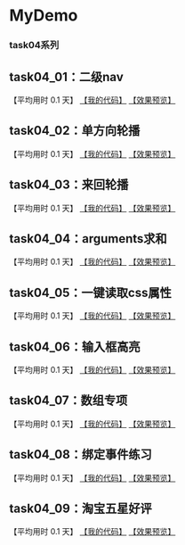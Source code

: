 # MyDemo

### task04系列

## task04_01：二级nav

【平均用时 0.1 天】
[【我的代码】](https://github.com/wangsiyuan233/MyDemo/blob/master/task04/01/task04_01.html)
[【效果预览】](https://wangsiyuan233.cn/MyDemo/task04/01/task04_01.html)


## task04_02：单方向轮播

【平均用时 0.1 天】
[【我的代码】](https://github.com/wangsiyuan233/MyDemo/blob/master/task04/02/task04_02.html)
[【效果预览】](https://wangsiyuan233.cn/MyDemo/task04/02/task04_02.html)

## task04_03：来回轮播

【平均用时 0.1 天】
[【我的代码】](https://github.com/wangsiyuan233/MyDemo/blob/master/task04/03/task04_03.html)
[【效果预览】](https://wangsiyuan233.cn/MyDemo/task04/03/task04_03.html)

## task04_04：arguments求和

【平均用时 0.1 天】
[【我的代码】](https://github.com/wangsiyuan233/MyDemo/blob/master/task04/04/task04_04.html)
[【效果预览】](https://wangsiyuan233.cn/MyDemo/task04/04/task04_04.html)

## task04_05：一键读取css属性

【平均用时 0.1 天】
[【我的代码】](https://github.com/wangsiyuan233/MyDemo/blob/master/task04/05/task04_05.html)
[【效果预览】](https://wangsiyuan233.cn/MyDemo/task04/05/task04_05.html)

## task04_06：输入框高亮

【平均用时 0.1 天】
[【我的代码】](https://github.com/wangsiyuan233/MyDemo/blob/master/task04/06/task04_06.html)
[【效果预览】](https://wangsiyuan233.cn/MyDemo/task04/06/task04_06.html)

## task04_07：数组专项

【平均用时 0.1 天】
[【我的代码】](https://github.com/wangsiyuan233/MyDemo/blob/master/task04/07/task04_07.html)
[【效果预览】](https://wangsiyuan233.cn/MyDemo/task04/07/task04_07.html)

## task04_08：绑定事件练习

【平均用时 0.1 天】
[【我的代码】](https://github.com/wangsiyuan233/MyDemo/blob/master/task04/08/task04_08.html)
[【效果预览】](https://wangsiyuan233.cn/MyDemo/task04/08/task04_08.html)

## task04_09：淘宝五星好评

【平均用时 0.1 天】
[【我的代码】](https://github.com/wangsiyuan233/MyDemo/blob/master/task04/09/task04_09.html)
[【效果预览】](https://wangsiyuan233.cn/MyDemo/task04/09/task04_09.html)
